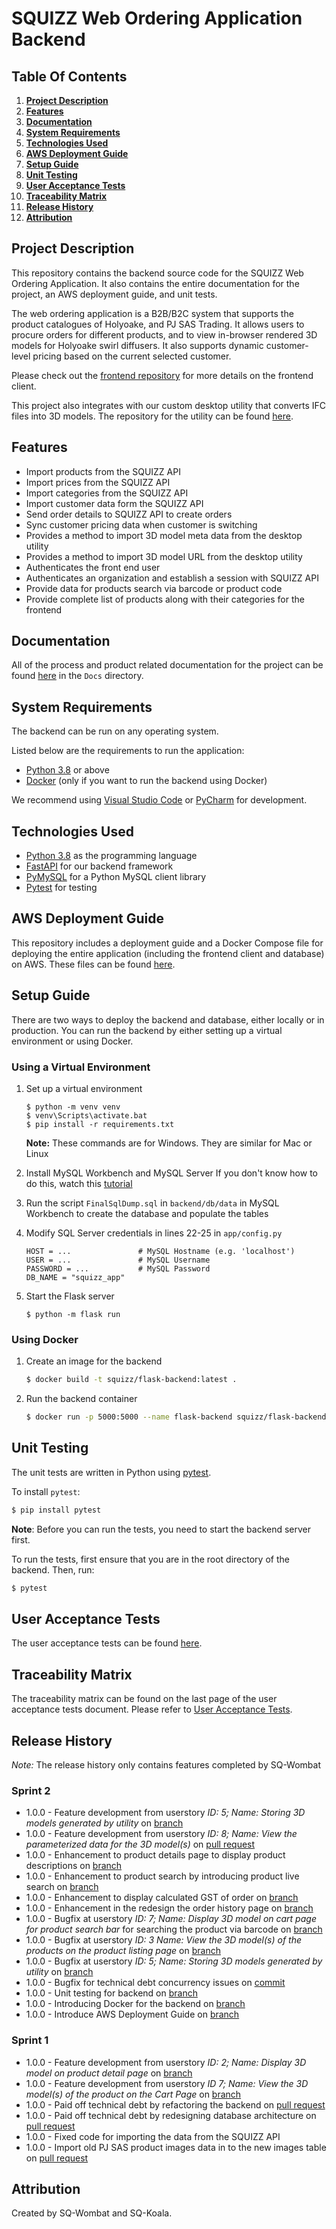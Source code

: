 # SQUIZZ Web Ordering Application Backend

## Table Of Contents
1. **[Project Description](#Project-Description)**
2. **[Features](#Features)**
3. **[Documentation](#Documentation)**
4. **[System Requirements](#System-Requirements)**
5. **[Technologies Used](#Technologies-Used)**
6. **[AWS Deployment Guide](#AWS-Deployment-Guide)**
7. **[Setup Guide](#Setup-Guide)**
8. **[Unit Testing](#Unit-Testing)**
9. **[User Acceptance Tests](#User-Acceptance-Tests)**
10. **[Traceability Matrix](#Traceability-Matrix)**
11. **[Release History](#Release-History)**
12. **[Attribution](#Attribution)**

## Project Description
This repository contains the backend source code for the SQUIZZ Web Ordering Application. It also contains the entire documentation for the project, an AWS deployment guide, and unit tests.

The web ordering application is a B2B/B2C system that supports the product catalogues of Holyoake, and PJ SAS Trading. It allows users to procure orders for different products, and to view in-browser rendered 3D models for Holyoake swirl diffusers. It also supports dynamic customer-level pricing based on the current selected customer.

Please check out the [frontend repository](https://github.com/ansabkhaliq/frontend) for more details on the frontend client.

This project also integrates with our custom desktop utility that converts IFC files into 3D models. The repository for the utility can be found [here](https://github.com/ansabkhaliq/IFCConverto).

## Features
* Import products from the SQUIZZ API
* Import prices from the SQUIZZ API
* Import categories from the SQUIZZ API
* Import customer data form the SQUIZZ API
* Send order details to SQUIZZ API to create orders
* Sync customer pricing data when customer is switching
* Provides a method to import 3D model meta data from the desktop utility
* Provides a method to import 3D model URL from the desktop utility
* Authenticates the front end user
* Authenticates an organization and establish a session with SQUIZZ API
* Provide data for products search via barcode or product code
* Provide complete list of products along with their categories for the frontend

## Documentation
All of the process and product related documentation for the project can be found [here](./Docs) in the `Docs` directory.

## System Requirements
The backend can be run on any operating system.

Listed below are the requirements to run the application:
* [Python 3.8](https://www.python.org/) or above
* [Docker](https://www.docker.com/) (only if you want to run the backend using Docker) 

We recommend using [Visual Studio Code](https://code.visualstudio.com/download) or [PyCharm](https://www.jetbrains.com/pycharm/) for development.

## Technologies Used
* [Python 3.8](https://www.python.org/) as the programming language
* [FastAPI](https://fastapi.tiangolo.com/) for our backend framework
* [PyMySQL](https://pymysql.readthedocs.io/en/latest/) for a Python MySQL client library
* [Pytest](https://docs.pytest.org/en/6.2.x/) for testing

## AWS Deployment Guide
This repository includes a deployment guide and a Docker Compose file for deploying the entire application (including the frontend client and database) on AWS. These files can be found [here](./deployment).

## Setup Guide
There are two ways to deploy the backend and database, either locally or in production. You can run the backend by either setting up a virtual environment or using Docker.

### Using a Virtual Environment
 1. Set up a virtual environment
    ```
    $ python -m venv venv
    $ venv\Scripts\activate.bat
    $ pip install -r requirements.txt
    ```
    **Note:** These commands are for Windows. They are similar for Mac or Linux

2. Install MySQL Workbench and MySQL Server
  If you don't know how to do this, watch this [tutorial](https://www.youtube.com/watch?v=u96rVINbAUI)

3. Run the script `FinalSqlDump.sql` in `backend/db/data` in MySQL Workbench to create the database and populate the tables

4. Modify SQL Server credentials in lines 22-25 in `app/config.py`
    ```
    HOST = ...               # MySQL Hostname (e.g. 'localhost')
    USER = ...               # MySQL Username
    PASSWORD = ...           # MySQL Password
    DB_NAME = "squizz_app"
    ```
5. Start the Flask server
    ```
    $ python -m flask run
    ```

### Using Docker
1. Create an image for the backend
    ```bash
    $ docker build -t squizz/flask-backend:latest .
    ```

2. Run the backend container
    ```bash
    $ docker run -p 5000:5000 --name flask-backend squizz/flask-backend:latest
    ```

## Unit Testing
The unit tests are written in Python using [pytest](https://docs.pytest.org/en/stable/).

To install `pytest`:
```bash
$ pip install pytest
```
**Note**: Before you can run the tests, you need to start the backend server first.

To run the tests, first ensure that you are in the root directory of the backend. Then, run:
```bash
$ pytest
```

## User Acceptance Tests
The user acceptance tests can be found [here](https://github.com/ansabkhaliq/backend/blob/master/Test%20Cases%20Docs/Test%20Cases%20Report.pdf).


## Traceability Matrix
The traceability matrix can be found on the last page of the user acceptance tests document. Please refer to [User Acceptance Tests](#User-Acceptance-Tests).

## Release History
*Note:* The release history only contains features completed by SQ-Wombat
### Sprint 2
* 1.0.0 - Feature development from userstory *ID: 5; Name: Storing 3D models generated by utility* on [branch](https://github.com/ansabkhaliq/backend/tree/importModel)
* 1.0.0 - Feature development from userstory *ID: 8; Name: View the parameterized data for the 3D model(s)* on [pull request](https://github.com/ansabkhaliq/backend/pull/15)
* 1.0.0 - Enhancement to product details page to display product descriptions on [branch](https://github.com/ansabkhaliq/backend/tree/ProductDetailPage)
* 1.0.0 - Enhancement to product search by introducing product live search on [branch](https://github.com/ansabkhaliq/backend/tree/ProductLiveSearch)
* 1.0.0 - Enhancement to display calculated GST of order on [branch](https://github.com/ansabkhaliq/backend/tree/DisplayGST)
* 1.0.0 - Enhancement in the redesign the order history page on [branch](https://github.com/ansabkhaliq/backend/tree/OrderHistoryRedesign)
* 1.0.0 - Bugfix at userstory *ID: 7; Name: Display 3D model on cart page for product search bar* for searching the product via barcode on [branch](https://github.com/ansabkhaliq/backend/tree/BugfixProductCode)
* 1.0.0 - Bugfix at userstory *ID: 3 Name: View the 3D model(s) of the products on the product listing page* on [branch](https://github.com/ansabkhaliq/backend/tree/BugFixNoPrice)
* 1.0.0 - Bugfix at userstory *ID: 5; Name: Storing 3D models generated by utility* on [branch](https://github.com/ansabkhaliq/backend/tree/Update3DModelLinkBugFix)
* 1.0.0 - Bugfix for technical debt concurrency issues on [commit](https://github.com/ansabkhaliq/backend/commit/fa76e41113e9a83227d12f6260872d814c691b78)
* 1.0.0 - Unit testing for backend on [branch](https://github.com/ansabkhaliq/backend/tree/UnitTesting)
* 1.0.0 - Introducing Docker for the backend on [branch](https://github.com/ansabkhaliq/backend/tree/DockerizeBackend)
* 1.0.0 - Introduce AWS Deployment Guide on [branch](https://github.com/ansabkhaliq/backend/tree/DeploymentGuide)

### Sprint 1
* 1.0.0 - Feature development from userstory *ID: 2; Name: Display 3D model on product detail page* on [branch](https://github.com/ansabkhaliq/backend/tree/ProductDetailPage)
* 1.0.0 - Feature development from userstory *ID 7; Name: View the 3D model(s) of the product on the Cart Page* on [branch](https://github.com/ansabkhaliq/backend/tree/CartPage)
* 1.0.0 - Paid off technical debt by refactoring the backend on [pull request](https://github.com/ansabkhaliq/backend/pull/1)
* 1.0.0 - Paid off technical debt by redesigning database architecture on [pull request](https://github.com/ansabkhaliq/backend/pull/1)
* 1.0.0 - Fixed code for importing the data from the SQUIZZ API
* 1.0.0 - Import old PJ SAS product images data in to the new images table on [pull request](https://github.com/ansabkhaliq/backend/pull/3)

## Attribution
Created by SQ-Wombat and SQ-Koala.
